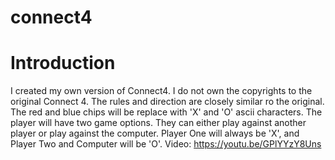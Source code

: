 # connect4
# Introduction
I created my own version of Connect4. I do not own the copyrights to the original Connect 4. The rules and direction are closely similar ro the original. The red and blue chips will be replace with 'X' and 'O' ascii characters. The player will have two game options. They can either play against another player or play against the computer. Player One will always be 'X', and Player Two and Computer will be 'O'.
Video: https://youtu.be/GPlYYzY8Uns
